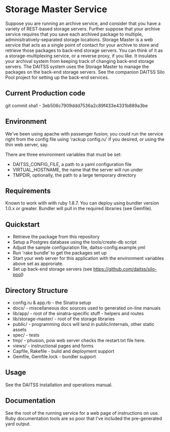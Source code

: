 Storage Master Service
=======================

Suppose you are running an archive service, and consider that you have
a variety of REST-based storage servers.  Further suppose that your
archive service requires that you save each archived package to
multiple, adminisitratively-separated storage locations.  Storage
Master is a web service that acts as a single point of contact for
your archive to store and retrieve those packages to back-end storage
servers.  You can think of it as a storage-multiplexing service, or a
reverse proxy, if you like. It insulates your archival system from
keeping track of changing back-end storage servers.  The DAITSS system
uses the Storage Master to manage the packages on the back-end storage
servers.  See the companion DAITSS Silo Pool project for setting up
the back-end services.

Current Production code
-----------------------
git commit sha1 - 3eb506c7909ddd7536a2c89f433e4331b889a3be

Environment
-----------
We've been using apache with passenger fusion; you could run the
service right from the config file using 'rackup config.ru' if you
desired, or using the thin web server, say.

There are three environment variables that must be set:

  * DAITSS_CONFIG_FILE,  a path to a yaml configuration file
  * VIRTUAL_HOSTNAME, the name that the server will run under
  * TMPDIR, optionally, the path to a large temporary directory

Requirements
------------
Known to work with with ruby 1.8.7. You can deploy using bundler version 1.0.x or greater.
Bundler will pull in the required libraries (see Gemfile).

Quickstart
----------

 *  Retrieve the package from this repository
 *  Setup a Postgres database using the tools/create-db script
 *  Adjust the sample configuration file, daitss-config.example.yml
 *  Run 'rake bundle' to get the packages set up
 *  Start your web server for this application with the environment variables above set as approriate.
 *  Set up back-end storage servers (see https://github.com/daitss/silo-pool)

Directory Structure
-------------------

 * config.ru & app.rb     - the Sinatra setup
 * docs/                  - miscellaneous doc sources used to generated on-line manuals
 * lib/app/               - root of the sinatra-specific stuff - helpers and routes
 * lib/storage-master/    - root of the storage libraries
 * public/                - programming docs will land in public/internals, other static assets
 * spec/                  - tests
 * tmp/                   - phusion, pow web server checks the restart.txt file here.
 * views/                 - instructional pages and forms
 * Capfile, Rakefile      - build and deployment support
 * Gemfile, Gemfile.lock  - bundler support

Usage
-----
See the DAITSS installation and operations manual.

Documentation
-------------
See the root of the running service for a web page of instructions on
use.  Ruby documentation tools are so poor that I've included the
pre-generated yard output. 
